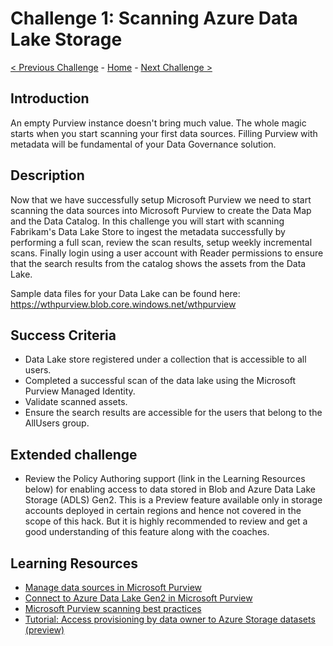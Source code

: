 # Challenge 1: Scanning Azure Data Lake Storage

[< Previous Challenge](./Challenge0.md) - [Home](../README.md) - [Next Challenge >](./Challenge2.md)

## Introduction
An empty Purview instance doesn't bring much value. The whole magic starts when you start scanning your first data sources. Filling Purview with metadata will be fundamental of your Data Governance solution.

## Description
Now that we have successfully setup Microsoft Purview we need to start scanning the data sources into Microsoft Purview to create the Data Map and the Data Catalog. In this challenge you will start with scanning Fabrikam's Data Lake Store to ingest the metadata successfully by performing a full scan, review the scan results, setup weekly incremental scans. Finally login using a user account with Reader permissions to ensure that the search results from the catalog shows the assets from the Data Lake. 

Sample data files for your Data Lake can be found here: https://wthpurview.blob.core.windows.net/wthpurview

## Success Criteria
- Data Lake store registered under a collection that is accessible to all users.
- Completed a successful scan of the data lake using the Microsoft Purview Managed Identity.
- Validate scanned assets.
- Ensure the search results are accessible for the users that belong to the AllUsers group.

## Extended challenge
- Review the Policy Authoring support (link in the Learning Resources below) for enabling access to data stored in Blob and Azure Data Lake Storage (ADLS) Gen2. This is a Preview feature available only in storage accounts deployed in certain regions and hence not covered in the scope of this hack. But it is highly recommended to review and get a good understanding of this feature along with the coaches.

## Learning Resources
- [Manage data sources in Microsoft Purview](https://docs.microsoft.com/en-us/azure/purview/manage-data-sources)
- [Connect to Azure Data Lake Gen2 in Microsoft Purview](https://docs.microsoft.com/en-us/azure/purview/register-scan-adls-gen2)
- [Microsoft Purview scanning best practices](https://docs.microsoft.com/en-us/azure/purview/concept-best-practices-scanning)
- [Tutorial: Access provisioning by data owner to Azure Storage datasets (preview)](https://docs.microsoft.com/en-us/azure/purview/how-to-access-policies-storage)
